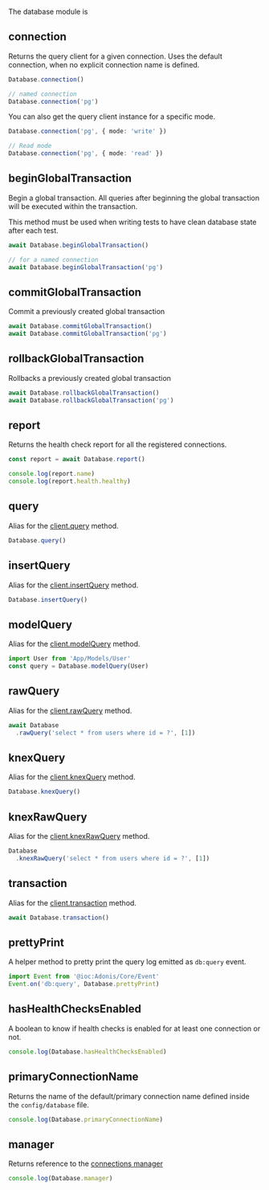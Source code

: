 The database module is

## connection
Returns the query client for a given connection. Uses the default connection, when no explicit connection name is defined.

```ts
Database.connection()

// named connection
Database.connection('pg')
```

You can also get the query client instance for a specific mode.

```ts
Database.connection('pg', { mode: 'write' })

// Read mode
Database.connection('pg', { mode: 'read' })
```

## beginGlobalTransaction
Begin a global transaction. All queries after beginning the global transaction will be executed within the transaction.

This method must be used when writing tests to have clean database state after each test.

```ts
await Database.beginGlobalTransaction()

// for a named connection
await Database.beginGlobalTransaction('pg')
```

## commitGlobalTransaction
Commit a previously created global transaction

```ts
await Database.commitGlobalTransaction()
await Database.commitGlobalTransaction('pg')
```

## rollbackGlobalTransaction
Rollbacks a previously created global transaction

```ts
await Database.rollbackGlobalTransaction()
await Database.rollbackGlobalTransaction('pg')
```

## report
Returns the health check report for all the registered connections.

```ts
const report = await Database.report()

console.log(report.name)
console.log(report.health.healthy)
```

## query
Alias for the [client.query](/api/database/query-client#query) method.

```ts
Database.query()
```

## insertQuery
Alias for the [client.insertQuery](/api/database/query-client#insert-query) method.

```ts
Database.insertQuery()
```

## modelQuery
Alias for the [client.modelQuery](/api/database/query-client#model-query) method.

```ts
import User from 'App/Models/User'
const query = Database.modelQuery(User)
```

## rawQuery
Alias for the [client.rawQuery](/api/database/query-client#raw-query) method.

```ts
await Database
  .rawQuery('select * from users where id = ?', [1])
```

## knexQuery
Alias for the [client.knexQuery](/api/database/query-client#knex-query) method.

```ts
Database.knexQuery()
```

## knexRawQuery
Alias for the [client.knexRawQuery](/api/database/query-client#knex-raw-query) method.

```ts
Database
  .knexRawQuery('select * from users where id = ?', [1])
```

## transaction
Alias for the [client.transaction](/api/database/query-client#transaction) method.

```ts
await Database.transaction()
```

## prettyPrint
A helper method to pretty print the query log emitted as `db:query` event.

```ts
import Event from '@ioc:Adonis/Core/Event'
Event.on('db:query', Database.prettyPrint)
```

## hasHealthChecksEnabled
A boolean to know if health checks is enabled for at least one connection or not.

```ts
console.log(Database.hasHealthChecksEnabled)
```

## primaryConnectionName
Returns the name of the default/primary connection name defined inside the `config/database` file.

```ts
console.log(Database.primaryConnectionName)
```

## manager
Returns reference to the [connections manager](/api/database/connections-manager)

```ts
console.log(Database.manager)
```
